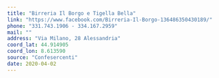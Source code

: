 ```yaml
---
title: "Birreria Il Borgo e Tigella Bella"
link: "https://www.facebook.com/Birreria-Il-Borgo-136486350430189/"
phone: "331.743.1906 - 334.167.2959"
mail: ""
address: "Via Milano, 28 Alessandria"
coord_lat: 44.914905
coord_lon: 8.613590
source: "Confesercenti"
date: 2020-04-02
---
```



